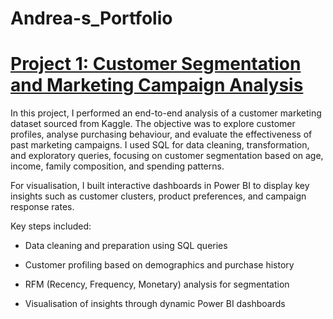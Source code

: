 # Andrea-s_Portfolio

# [Project 1: Customer Segmentation and Marketing Campaign Analysis](https://github.com/andreavecchi1996/Customer_Segmentation_and_Marketing_Campaign_Analysis.git)
In this project, I performed an end-to-end analysis of a customer marketing dataset sourced from Kaggle. The objective was to explore customer profiles, analyse purchasing behaviour, and evaluate the effectiveness of past marketing campaigns.
I used SQL for data cleaning, transformation, and exploratory queries, focusing on customer segmentation based on age, income, family composition, and spending patterns.

For visualisation, I built interactive dashboards in Power BI to display key insights such as customer clusters, product preferences, and campaign response rates.

Key steps included:

* Data cleaning and preparation using SQL queries

* Customer profiling based on demographics and purchase history

* RFM (Recency, Frequency, Monetary) analysis for segmentation

* Visualisation of insights through dynamic Power BI dashboards
